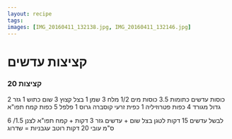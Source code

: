 ```yaml
---
layout: recipe
tags: 
images: [IMG_20160411_132138.jpg, IMG_20160411_132146.jpg]
---
```


# קציצות עדשים
### 20 קציצות


2 כוסות עדשים כתומות
3.5 כוסות מים
1/2 מלח
3 שמן
1 בצל קצוץ
3 שום כתוש
1 גזר גדול מגורד
4 כפות פטרוזיליה
1 כפית זרעי קוסברה גרוס
1 פלפל
5 כפות קמח תפו"א


לבשל עדשים 15 דקות
לטגן בצל שום + עדשים גזר 3 דקות
    + קמח תפו"א
לצנן
1.5/ 6 ס"מ עובי
20 דקות
רוטב עגבניות = שדרוג

